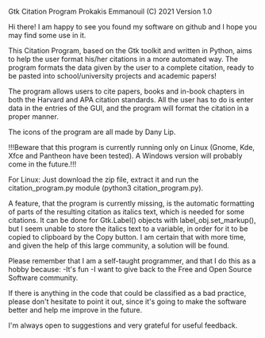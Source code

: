 Gtk Citation Program 
Prokakis Emmanouil (C) 2021
Version 1.0

Hi there! I am happy to see you found my software on github and I hope you may find some use in it.

This Citation Program, based on the Gtk toolkit and written in Python, aims to help the user format his/her citations in a more automated way. The program formats the data given by the user to a complete citation, ready to be pasted into school/university projects and academic papers!

The program allows users to cite papers, books and in-book chapters in both the Harvard and APA citation standards. All the user has to do is enter data in the entries of the GUI, and the program will format the citation in a proper manner.

The icons of the program are all made by Dany Lip.

!!!Beware that this program is currently running only on Linux (Gnome, Kde, Xfce and Pantheon have been tested). A Windows version will probably come in the future.!!!

For Linux: Just download the zip file, extract it and run the citation_program.py module (python3 citation_program.py).

A feature, that the program is currently missing, is the automatic formatting of parts of the resulting citation as italics text, which is needed for some citations. It can be done for Gtk.Label() objects with label_obj.set_markup(), but I seem unable to store the italics text to a variable, in order for it to be copied to clipboard by the Copy button. I am certain that with more time, and given the help of this large community, a solution will be found.

Please remember that I am a self-taught programmer, and that I do this as a hobby because:
-It's fun
-I want to give back to the Free and Open Source Software community.

If there is anything in the code that could be classified as a bad practice, please don't hesitate to point it out, since it's going to make the software better and help me improve in the future.

I'm always open to suggestions and very grateful for useful feedback.
